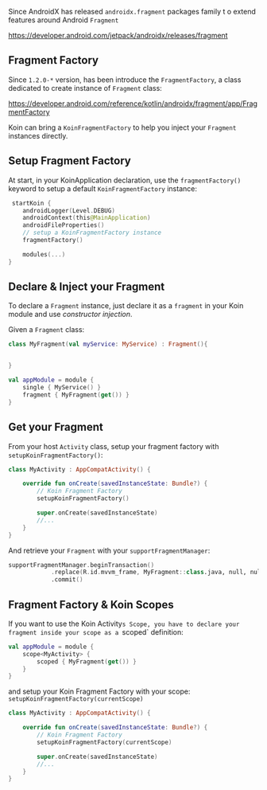 
Since AndroidX has released `androidx.fragment` packages family t o extend features around Android `Fragment`

https://developer.android.com/jetpack/androidx/releases/fragment

## Fragment Factory

Since `1.2.0-*` version, has been introduce the `FragmentFactory`, a class dedicated to create instance of `Fragment` class:

https://developer.android.com/reference/kotlin/androidx/fragment/app/FragmentFactory

Koin can bring a `KoinFragmentFactory` to help you inject your `Fragment` instances directly.

## Setup Fragment Factory

At start, in your KoinApplication declaration, use the `fragmentFactory()` keyword to setup a default `KoinFragmentFactory` instance:

```kotlin
 startKoin {
    androidLogger(Level.DEBUG)
    androidContext(this@MainApplication)
    androidFileProperties()
    // setup a KoinFragmentFactory instance
    fragmentFactory()

    modules(...)
}
```

## Declare & Inject your Fragment

To declare a `Fragment` instance, just declare it as a `fragment` in your Koin module and use *constructor injection*.

Given a `Fragment` class:

```kotlin
class MyFragment(val myService: MyService) : Fragment(){


}
```

```kotlin
val appModule = module {
    single { MyService() }
    fragment { MyFragment(get()) }
}
```

## Get your Fragment

From your host `Activity` class, setup your fragment factory with `setupKoinFragmentFactory()`:

```kotlin
class MyActivity : AppCompatActivity() {

    override fun onCreate(savedInstanceState: Bundle?) {
        // Koin Fragment Factory
        setupKoinFragmentFactory()

        super.onCreate(savedInstanceState)
        //...
    }
}
```

And retrieve your `Fragment` with your `supportFragmentManager`:

```kotlin
supportFragmentManager.beginTransaction()
            .replace(R.id.mvvm_frame, MyFragment::class.java, null, null)
            .commit()
```


## Fragment Factory & Koin Scopes

If you want to use the Koin Activity`s Scope, you have to declare your fragment inside your scope as a `scoped` definition:

```kotlin
val appModule = module {
    scope<MyActivity> {
        scoped { MyFragment(get()) }
    }
}
```

and setup your Koin Fragment Factory with your scope: `setupKoinFragmentFactory(currentScope)`

```kotlin
class MyActivity : AppCompatActivity() {

    override fun onCreate(savedInstanceState: Bundle?) {
        // Koin Fragment Factory
        setupKoinFragmentFactory(currentScope)

        super.onCreate(savedInstanceState)
        //...
    }
}
```

